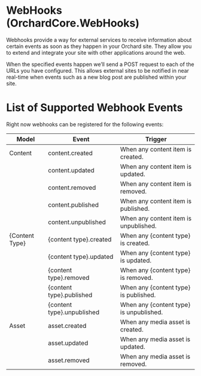 # WebHooks (OrchardCore.WebHooks)

Webhooks provide a way for external services to receive information about certain events as soon as they happen in your Orchard site. They allow you to extend and integrate your site with other applications around the web.

When the specified events happen we’ll send a POST request to each of the URLs you have configured. This allows external sites to be notified in near real-time when events such as a new blog post are published within your site.

# List of Supported Webhook Events
Right now webhooks can be registered for the following events:

| Model          | Event                      | Trigger                                 |
|----------------|----------------------------|-----------------------------------------|
| Content        | content.created            | When any content item is created.       |
|                | content.updated            | When any content item is updated.       |
|                | content.removed            | When any content item is removed.       |
|                | content.published          | When any content item is published.     |
|                | content.unpublished        | When any content item is unpublished.   |
| {Content Type} | {content type}.created     | When any {content type} is created.     |
|                | {content type}.updated     | When any {content type} is updated.     |
|                | {content type}.removed     | When any {content type} is removed.     |
|                | {content type}.published   | When any {content type} is published.   |
|                | {content type}.unpublished | When any {content type} is unpublished. |
| Asset          | asset.created              | When any media asset is created.        |
|                | asset.updated              | When any media asset is updated.        |
|                | asset.removed              | When any media asset is removed.        |
